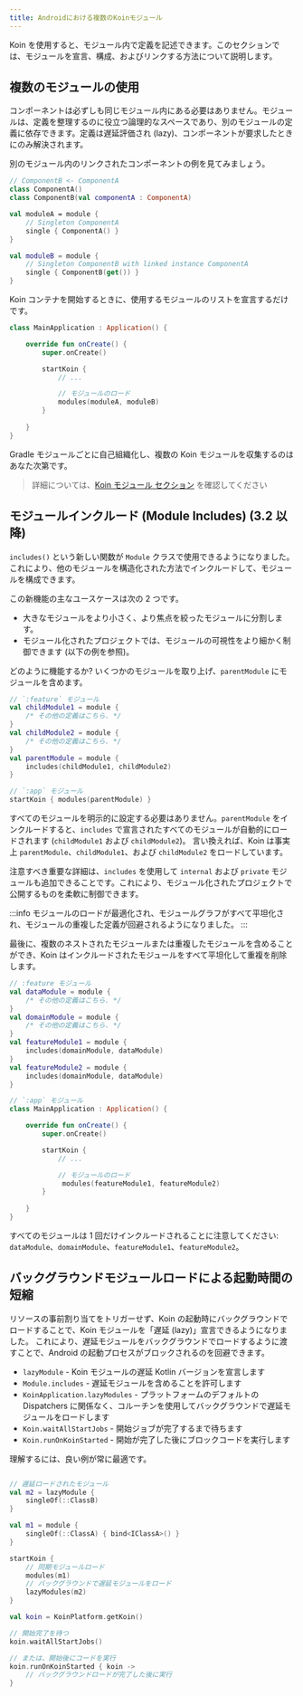 ```yaml
---
title: Androidにおける複数のKoinモジュール
---
```

Koin を使用すると、モジュール内で定義を記述できます。このセクションでは、モジュールを宣言、構成、およびリンクする方法について説明します。

## 複数のモジュールの使用

コンポーネントは必ずしも同じモジュール内にある必要はありません。モジュールは、定義を整理するのに役立つ論理的なスペースであり、別のモジュールの定義に依存できます。定義は遅延評価され (lazy)、コンポーネントが要求したときにのみ解決されます。

別のモジュール内のリンクされたコンポーネントの例を見てみましょう。

```kotlin
// ComponentB <- ComponentA
class ComponentA()
class ComponentB(val componentA : ComponentA)

val moduleA = module {
    // Singleton ComponentA
    single { ComponentA() }
}

val moduleB = module {
    // Singleton ComponentB with linked instance ComponentA
    single { ComponentB(get()) }
}
```

Koin コンテナを開始するときに、使用するモジュールのリストを宣言するだけです。

```kotlin
class MainApplication : Application() {

    override fun onCreate() {
        super.onCreate()

        startKoin {
            // ...

            // モジュールのロード
            modules(moduleA, moduleB)
        }
        
    }
}
```

Gradle モジュールごとに自己組織化し、複数の Koin モジュールを収集するのはあなた次第です。

> 詳細については、[Koin モジュール セクション](/reference/koin-core/modules.md) を確認してください

## モジュールインクルード (Module Includes) (3.2 以降)

`includes()` という新しい関数が `Module` クラスで使用できるようになりました。これにより、他のモジュールを構造化された方法でインクルードして、モジュールを構成できます。

この新機能の主なユースケースは次の 2 つです。
- 大きなモジュールをより小さく、より焦点を絞ったモジュールに分割します。
- モジュール化されたプロジェクトでは、モジュールの可視性をより細かく制御できます (以下の例を参照)。

どのように機能するか? いくつかのモジュールを取り上げ、`parentModule` にモジュールを含めます。

```kotlin
// `:feature` モジュール
val childModule1 = module {
    /* その他の定義はこちら. */
}
val childModule2 = module {
    /* その他の定義はこちら. */
}
val parentModule = module {
    includes(childModule1, childModule2)
}

// `:app` モジュール
startKoin { modules(parentModule) }
```

すべてのモジュールを明示的に設定する必要はありません。`parentModule` をインクルードすると、`includes` で宣言されたすべてのモジュールが自動的にロードされます (`childModule1` および `childModule2`)。 言い換えれば、Koin は事実上 `parentModule`、`childModule1`、および `childModule2` をロードしています。

注意すべき重要な詳細は、`includes` を使用して `internal` および `private` モジュールも追加できることです。これにより、モジュール化されたプロジェクトで公開するものを柔軟に制御できます。

:::info
モジュールのロードが最適化され、モジュールグラフがすべて平坦化され、モジュールの重複した定義が回避されるようになりました。
:::

最後に、複数のネストされたモジュールまたは重複したモジュールを含めることができ、Koin はインクルードされたモジュールをすべて平坦化して重複を削除します。

```kotlin
// :feature モジュール
val dataModule = module {
    /* その他の定義はこちら. */
}
val domainModule = module {
    /* その他の定義はこちら. */
}
val featureModule1 = module {
    includes(domainModule, dataModule)
}
val featureModule2 = module {
    includes(domainModule, dataModule)
}
```

```kotlin
// `:app` モジュール
class MainApplication : Application() {

    override fun onCreate() {
        super.onCreate()

        startKoin {
            // ...

            // モジュールのロード
             modules(featureModule1, featureModule2)
        }
        
    }
}
```

すべてのモジュールは 1 回だけインクルードされることに注意してください: `dataModule`、`domainModule`、`featureModule1`、`featureModule2`。

## バックグラウンドモジュールロードによる起動時間の短縮

リソースの事前割り当てをトリガーせず、Koin の起動時にバックグラウンドでロードすることで、Koin モジュールを「遅延 (lazy)」宣言できるようになりました。 これにより、遅延モジュールをバックグラウンドでロードするように渡すことで、Android の起動プロセスがブロックされるのを回避できます。

- `lazyModule` - Koin モジュールの遅延 Kotlin バージョンを宣言します
- `Module.includes` - 遅延モジュールを含めることを許可します
- `KoinApplication.lazyModules` - プラットフォームのデフォルトの Dispatchers に関係なく、コルーチンを使用してバックグラウンドで遅延モジュールをロードします
- `Koin.waitAllStartJobs` - 開始ジョブが完了するまで待ちます
- `Koin.runOnKoinStarted` - 開始が完了した後にブロックコードを実行します

理解するには、良い例が常に最適です。

```kotlin

// 遅延ロードされたモジュール
val m2 = lazyModule {
    singleOf(::ClassB)
}

val m1 = module {
    singleOf(::ClassA) { bind<IClassA>() }
}

startKoin {
    // 同期モジュールロード
    modules(m1)
    // バックグラウンドで遅延モジュールをロード
    lazyModules(m2)
}

val koin = KoinPlatform.getKoin()

// 開始完了を待つ
koin.waitAllStartJobs()

// または、開始後にコードを実行
koin.runOnKoinStarted { koin ->
    // バックグラウンドロードが完了した後に実行
}
```
